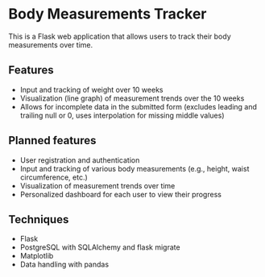 # Body Measurements Tracker

This is a Flask web application that allows users to track their body measurements over time.

## Features

- Input and tracking of weight over 10 weeks
- Visualization (line graph) of measurement trends over the 10 weeks
- Allows for incomplete data in the submitted form (excludes leading and trailing null or 0, uses interpolation for missing middle values)

## Planned features

- User registration and authentication
- Input and tracking of various body measurements (e.g., height, waist circumference, etc.)
- Visualization of measurement trends over time
- Personalized dashboard for each user to view their progress

## Techniques

- Flask
- PostgreSQL with SQLAlchemy and flask migrate
- Matplotlib
- Data handling with pandas
